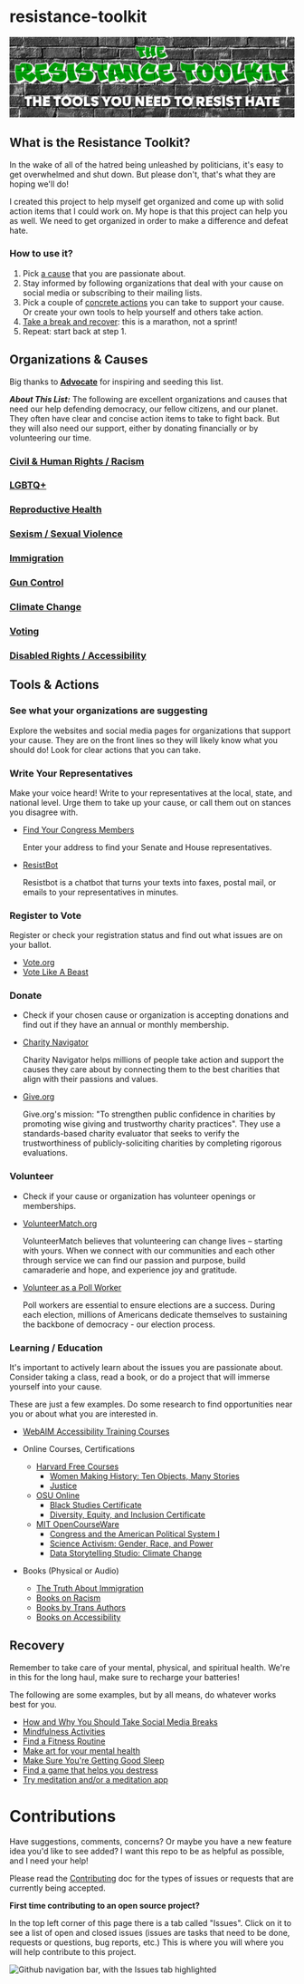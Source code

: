# resistance-toolkit
<!-- ## All the tools you need to resist hate.  -->

![Logo for The Resistance Toolkit stylized as graffiti on a brick wall. Subtitle reads "The tools you need to resist hate."](assets/Banner.png)

## What is the Resistance Toolkit?
In the wake of all of the hatred being unleashed by politicians, it's easy to get overwhelmed and shut down. But please don't, that's what they are hoping we'll do!

I created this project to help myself get organized and come up with solid action items that I could work on. My hope is that this project can help you as well. We need to get organized in order to make a difference and defeat hate.

### How to use it?

1. Pick [a cause](#organizations--causes) that you are passionate about.
2. Stay informed by following organizations that deal with your cause on social media or subscribing to their mailing lists.
3. Pick a couple of [concrete actions](#tools) you can take to support your cause. Or create your own tools to help yourself and others take action. 
4. [Take a break and recover](#recovery): this is a marathon, not a sprint! 
5. Repeat: start back at step 1. 

## Organizations & Causes
Big thanks to [**Advocate**](https://www.advocate.com/politics/anti-donald-trump-charities) for inspiring and seeding this list.


**_About This List:_** The following are excellent organizations and causes that need our help defending democracy, our fellow citizens, and our planet. They often have clear and concise action items to take to fight back. But they will also need our support, either by donating financially or by volunteering our time. 


### [Civil & Human Rights / Racism](causes/civil-rights/README.md)
### [LGBTQ+](causes/lgbtq+/README.md)
### [Reproductive Health](causes/reproductive-health/README.md)
### [Sexism / Sexual Violence](causes/sex/README.md)
### [Immigration](causes/immigration/README.md)
### [Gun Control](causes/guns/README.md)
### [Climate Change](causes/climate/README.md)
### [Voting](causes/voting/README.md)
### [Disabled Rights / Accessibility]()


## Tools & Actions

### See what your organizations are suggesting

Explore the websites and social media pages for organizations that support your cause. They are on the front lines so they will likely know what you should do! Look for clear actions that you can take. 

### Write Your Representatives
Make your voice heard! Write to your representatives at the local, state, and national level. Urge them to take up your cause, or call them out on stances you disagree with. 
- [Find Your Congress Members](https://www.congress.gov/members/find-your-member) 


  Enter your address to find your Senate and House representatives.
- [ResistBot](https://resist.bot)

  Resistbot is a chatbot that turns your texts into faxes, postal mail, or emails to your representatives in minutes.

### Register to Vote 
Register or check your registration status and find out what issues are on your ballot.
- [Vote.org](https://www.vote.org/)
- [Vote Like A Beast](https://www.votelikeabeast.com/)

### Donate 
- Check if your chosen cause or organization is accepting donations and find out if they have an annual or monthly membership. 
- [Charity Navigator](https://www.charitynavigator.org/)

  Charity Navigator helps millions of people take action and support the causes they care about by connecting them to the best charities that align with their passions and values.
- [Give.org](https://give.org/)

  Give.org's mission: "To strengthen public confidence in charities by promoting wise giving and trustworthy charity practices". They use a standards-based charity evaluator that seeks to verify the trustworthiness of publicly-soliciting charities by completing rigorous evaluations. 

### Volunteer
- Check if your cause or organization has volunteer openings or memberships. 
- [VolunteerMatch.org](https://www.volunteermatch.org/)

  VolunteerMatch believes that volunteering can change lives – starting with yours. When we connect with our communities and each other through service we can find our passion and purpose, build camaraderie and hope, and experience joy and gratitude.
  
- [Volunteer as a Poll Worker](https://www.eac.gov/help-america-vote)

  Poll workers are essential to ensure elections are a success. During each election, millions of Americans dedicate themselves to sustaining the backbone of democracy - our election process.

### Learning / Education
It's important to actively learn about the issues you are passionate about. Consider taking a class, read a book, or do a project that will immerse yourself into your cause.

These are just a few examples. Do some research to find opportunities near you or about what you are interested in. 

- [WebAIM Accessibility Training Courses](https://webaim.org/services/training/)

- Online Courses, Certifications
  - [Harvard Free Courses](https://pll.harvard.edu/catalog/free?page=1)
    - [Women Making History: Ten Objects, Many Stories](https://pll.harvard.edu/course/women-making-history-ten-objects-many-stories)
    - [Justice](https://pll.harvard.edu/course/justice)
  - [OSU Online](https://online.osu.edu/)
    - [Black Studies Certificate](https://online.osu.edu/undergraduate-certificates/black-studies-certificate/)
    - [Diversity, Equity, and Inclusion Certificate](https://online.osu.edu/undergraduate-certificates/diversity-equity-inclusion-certificate/)
  - [MIT OpenCourseWare](https://ocw.mit.edu/)
    - [Congress and the American Political System I](https://ocw.mit.edu/courses/17-251-congress-and-the-american-political-system-i-fall-2016/)
    - [Science Activism: Gender, Race, and Power](https://ocw.mit.edu/courses/wgs-160j-science-activism-gender-race-and-power-fall-2019/)
    - [Data Storytelling Studio: Climate Change](https://ocw.mit.edu/courses/cms-631-data-storytelling-studio-climate-change-spring-2017/)

- Books (Physical or Audio)
  - [The Truth About Immigration](https://us.macmillan.com/books/9781250288240/thetruthaboutimmigration/)
  - [Books on Racism](https://www.powells.com/featured/antiracism)
  - [Books by Trans Authors](https://glaad.org/eight-books-from-trans-authors-to-read-for-trans-awareness-week/)
  - [Books on Accessibility](https://www.goodreads.com/shelf/show/accessibility)

## Recovery
Remember to take care of your mental, physical, and spiritual health. We're in this for the long haul, make sure to recharge your batteries!

 The following are some examples, but by all means, do whatever works best for you.
- [How and Why You Should Take Social Media Breaks](https://summer.harvard.edu/blog/need-a-break-from-social-media-heres-why-you-should-and-how-to-do-it/)
- [Mindfulness Activities](https://www.healthline.com/health/mind-body/mindfulness-activities#for-adults)
- [Find a Fitness Routine](https://www.mayoclinic.org/healthy-lifestyle/fitness/basics/fitness-basics/hlv-20049447)
- [Make art for your mental health](https://mcpress.mayoclinic.org/living-well/the-intersection-of-art-and-health-how-art-can-help-promote-well-being/)
- [Make Sure You're Getting Good Sleep](https://hub.jhu.edu/at-work/2022/03/11/good-sleep-for-good-health/)
- [Find a game that helps you destress](https://www.engadget.com/gaming/best-relaxing-video-games-140048572.html)
- [Try meditation and/or a meditation app](https://www.headspace.com/articles/how-to-meditate-in-ten-minutes)

# Contributions
Have suggestions, comments, concerns? Or maybe you have a new feature idea you'd like to see added? I want this repo to be as helpful as possible, and I need your help!

Please read the [Contributing](./CONTRIBUTING.md) doc for the types of issues or requests that are currently being accepted. 

**First time contributing to an open source project?**


In the top left corner of this page there is a tab called "Issues". Click on it to see a list of open and closed issues (issues are tasks that need to be done, requests or questions, bug reports, etc.) This is where you will where you will help contribute to this project.

![Github navigation bar, with the Issues tab highlighted](./assets/Screenshot%202025-01-25%20at%202.07.00 PM.png)
